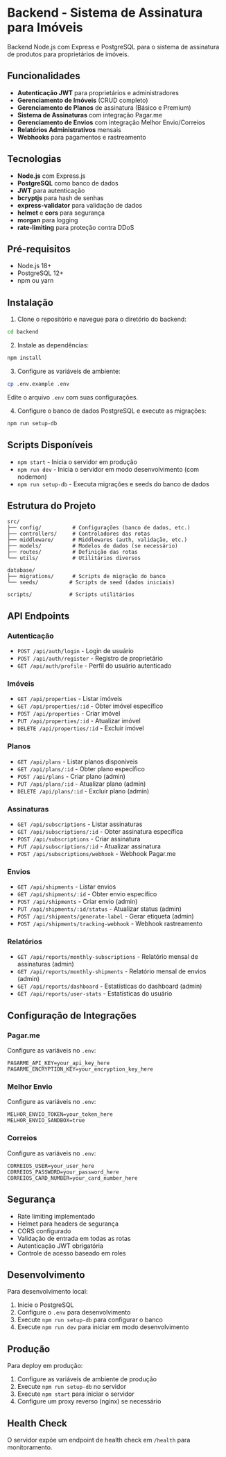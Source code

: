 # Backend - Sistema de Assinatura para Imóveis

Backend Node.js com Express e PostgreSQL para o sistema de assinatura de produtos para proprietários de imóveis.

## Funcionalidades

- **Autenticação JWT** para proprietários e administradores
- **Gerenciamento de Imóveis** (CRUD completo)
- **Gerenciamento de Planos** de assinatura (Básico e Premium)
- **Sistema de Assinaturas** com integração Pagar.me
- **Gerenciamento de Envios** com integração Melhor Envio/Correios
- **Relatórios Administrativos** mensais
- **Webhooks** para pagamentos e rastreamento

## Tecnologias

- **Node.js** com Express.js
- **PostgreSQL** como banco de dados
- **JWT** para autenticação
- **bcryptjs** para hash de senhas
- **express-validator** para validação de dados
- **helmet** e **cors** para segurança
- **morgan** para logging
- **rate-limiting** para proteção contra DDoS

## Pré-requisitos

- Node.js 18+ 
- PostgreSQL 12+
- npm ou yarn

## Instalação

1. Clone o repositório e navegue para o diretório do backend:
```bash
cd backend
```

2. Instale as dependências:
```bash
npm install
```

3. Configure as variáveis de ambiente:
```bash
cp .env.example .env
```
Edite o arquivo `.env` com suas configurações.

4. Configure o banco de dados PostgreSQL e execute as migrações:
```bash
npm run setup-db
```

## Scripts Disponíveis

- `npm start` - Inicia o servidor em produção
- `npm run dev` - Inicia o servidor em modo desenvolvimento (com nodemon)
- `npm run setup-db` - Executa migrações e seeds do banco de dados

## Estrutura do Projeto

```
src/
├── config/          # Configurações (banco de dados, etc.)
├── controllers/     # Controladores das rotas
├── middleware/      # Middlewares (auth, validação, etc.)
├── models/          # Modelos de dados (se necessário)
├── routes/          # Definição das rotas
└── utils/           # Utilitários diversos

database/
├── migrations/      # Scripts de migração do banco
└── seeds/          # Scripts de seed (dados iniciais)

scripts/            # Scripts utilitários
```

## API Endpoints

### Autenticação
- `POST /api/auth/login` - Login de usuário
- `POST /api/auth/register` - Registro de proprietário
- `GET /api/auth/profile` - Perfil do usuário autenticado

### Imóveis
- `GET /api/properties` - Listar imóveis
- `GET /api/properties/:id` - Obter imóvel específico
- `POST /api/properties` - Criar imóvel
- `PUT /api/properties/:id` - Atualizar imóvel
- `DELETE /api/properties/:id` - Excluir imóvel

### Planos
- `GET /api/plans` - Listar planos disponíveis
- `GET /api/plans/:id` - Obter plano específico
- `POST /api/plans` - Criar plano (admin)
- `PUT /api/plans/:id` - Atualizar plano (admin)
- `DELETE /api/plans/:id` - Excluir plano (admin)

### Assinaturas
- `GET /api/subscriptions` - Listar assinaturas
- `GET /api/subscriptions/:id` - Obter assinatura específica
- `POST /api/subscriptions` - Criar assinatura
- `PUT /api/subscriptions/:id` - Atualizar assinatura
- `POST /api/subscriptions/webhook` - Webhook Pagar.me

### Envios
- `GET /api/shipments` - Listar envios
- `GET /api/shipments/:id` - Obter envio específico
- `POST /api/shipments` - Criar envio (admin)
- `PUT /api/shipments/:id/status` - Atualizar status (admin)
- `POST /api/shipments/generate-label` - Gerar etiqueta (admin)
- `POST /api/shipments/tracking-webhook` - Webhook rastreamento

### Relatórios
- `GET /api/reports/monthly-subscriptions` - Relatório mensal de assinaturas (admin)
- `GET /api/reports/monthly-shipments` - Relatório mensal de envios (admin)
- `GET /api/reports/dashboard` - Estatísticas do dashboard (admin)
- `GET /api/reports/user-stats` - Estatísticas do usuário

## Configuração de Integrações

### Pagar.me
Configure as variáveis no `.env`:
```
PAGARME_API_KEY=your_api_key_here
PAGARME_ENCRYPTION_KEY=your_encryption_key_here
```

### Melhor Envio
Configure as variáveis no `.env`:
```
MELHOR_ENVIO_TOKEN=your_token_here
MELHOR_ENVIO_SANDBOX=true
```

### Correios
Configure as variáveis no `.env`:
```
CORREIOS_USER=your_user_here
CORREIOS_PASSWORD=your_password_here
CORREIOS_CARD_NUMBER=your_card_number_here
```

## Segurança

- Rate limiting implementado
- Helmet para headers de segurança
- CORS configurado
- Validação de entrada em todas as rotas
- Autenticação JWT obrigatória
- Controle de acesso baseado em roles

## Desenvolvimento

Para desenvolvimento local:

1. Inicie o PostgreSQL
2. Configure o `.env` para desenvolvimento
3. Execute `npm run setup-db` para configurar o banco
4. Execute `npm run dev` para iniciar em modo desenvolvimento

## Produção

Para deploy em produção:

1. Configure as variáveis de ambiente de produção
2. Execute `npm run setup-db` no servidor
3. Execute `npm start` para iniciar o servidor
4. Configure um proxy reverso (nginx) se necessário

## Health Check

O servidor expõe um endpoint de health check em `/health` para monitoramento.

